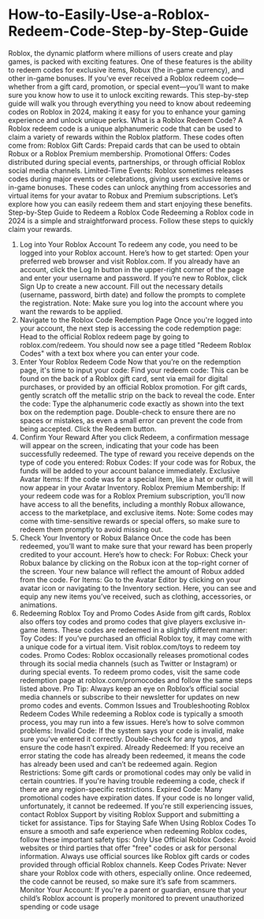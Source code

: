 # How-to-Easily-Use-a-Roblox-Redeem-Code-Step-by-Step-Guide
Roblox, the dynamic platform where millions of users create and play games, is packed with exciting features. One of these features is the ability to redeem codes for exclusive items, Robux (the in-game currency), and other in-game bonuses. If you’ve ever received a Roblox redeem code—whether from a gift card, promotion, or special event—you’ll want to make sure you know how to use it to unlock exciting rewards.
This step-by-step guide will walk you through everything you need to know about redeeming codes on Roblox in 2024, making it easy for you to enhance your gaming experience and unlock unique perks.
What is a Roblox Redeem Code?
A Roblox redeem code is a unique alphanumeric code that can be used to claim a variety of rewards within the Roblox platform. These codes often come from:
Roblox Gift Cards: Prepaid cards that can be used to obtain Robux or a Roblox Premium membership.
Promotional Offers: Codes distributed during special events, partnerships, or through official Roblox social media channels.
Limited-Time Events: Roblox sometimes releases codes during major events or celebrations, giving users exclusive items or in-game bonuses.
These codes can unlock anything from accessories and virtual items for your avatar to Robux and Premium subscriptions. Let’s explore how you can easily redeem them and start enjoying these benefits.
Step-by-Step Guide to Redeem a Roblox Code
Redeeming a Roblox code in 2024 is a simple and straightforward process. Follow these steps to quickly claim your rewards.
1. Log into Your Roblox Account
To redeem any code, you need to be logged into your Roblox account. Here’s how to get started:
Open your preferred web browser and visit Roblox.com.
If you already have an account, click the Log In button in the upper-right corner of the page and enter your username and password.
If you’re new to Roblox, click Sign Up to create a new account. Fill out the necessary details (username, password, birth date) and follow the prompts to complete the registration.
Note: Make sure you log into the account where you want the rewards to be applied.
2. Navigate to the Roblox Code Redemption Page
Once you're logged into your account, the next step is accessing the code redemption page:
Head to the official Roblox redeem page by going to roblox.com/redeem.
You should now see a page titled "Redeem Roblox Codes" with a text box where you can enter your code.
3. Enter Your Roblox Redeem Code
Now that you’re on the redemption page, it's time to input your code:
Find your redeem code: This can be found on the back of a Roblox gift card, sent via email for digital purchases, or provided by an official Roblox promotion.
For gift cards, gently scratch off the metallic strip on the back to reveal the code.
Enter the code: Type the alphanumeric code exactly as shown into the text box on the redemption page. Double-check to ensure there are no spaces or mistakes, as even a small error can prevent the code from being accepted.
Click the Redeem button.
4. Confirm Your Reward
After you click Redeem, a confirmation message will appear on the screen, indicating that your code has been successfully redeemed. The type of reward you receive depends on the type of code you entered:
Robux Codes: If your code was for Robux, the funds will be added to your account balance immediately.
Exclusive Avatar Items: If the code was for a special item, like a hat or outfit, it will now appear in your Avatar Inventory.
Roblox Premium Membership: If your redeem code was for a Roblox Premium subscription, you’ll now have access to all the benefits, including a monthly Robux allowance, access to the marketplace, and exclusive items.
Note: Some codes may come with time-sensitive rewards or special offers, so make sure to redeem them promptly to avoid missing out.
5. Check Your Inventory or Robux Balance
Once the code has been redeemed, you’ll want to make sure that your reward has been properly credited to your account. Here’s how to check:
For Robux: Check your Robux balance by clicking on the Robux icon at the top-right corner of the screen. Your new balance will reflect the amount of Robux added from the code.
For Items: Go to the Avatar Editor by clicking on your avatar icon or navigating to the Inventory section. Here, you can see and equip any new items you’ve received, such as clothing, accessories, or animations.
6. Redeeming Roblox Toy and Promo Codes
Aside from gift cards, Roblox also offers toy codes and promo codes that give players exclusive in-game items. These codes are redeemed in a slightly different manner:
Toy Codes: If you’ve purchased an official Roblox toy, it may come with a unique code for a virtual item. Visit roblox.com/toys to redeem toy codes.
Promo Codes: Roblox occasionally releases promotional codes through its social media channels (such as Twitter or Instagram) or during special events. To redeem promo codes, visit the same code redemption page at roblox.com/promocodes and follow the same steps listed above.
Pro Tip: Always keep an eye on Roblox’s official social media channels or subscribe to their newsletter for updates on new promo codes and events.
Common Issues and Troubleshooting Roblox Redeem Codes
While redeeming a Roblox code is typically a smooth process, you may run into a few issues. Here’s how to solve common problems:
Invalid Code: If the system says your code is invalid, make sure you’ve entered it correctly. Double-check for any typos, and ensure the code hasn’t expired.
Already Redeemed: If you receive an error stating the code has already been redeemed, it means the code has already been used and can’t be redeemed again.
Region Restrictions: Some gift cards or promotional codes may only be valid in certain countries. If you're having trouble redeeming a code, check if there are any region-specific restrictions.
Expired Code: Many promotional codes have expiration dates. If your code is no longer valid, unfortunately, it cannot be redeemed.
If you're still experiencing issues, contact Roblox Support by visiting Roblox Support and submitting a ticket for assistance.
Tips for Staying Safe When Using Roblox Codes
To ensure a smooth and safe experience when redeeming Roblox codes, follow these important safety tips:
Only Use Official Roblox Codes: Avoid websites or third parties that offer "free" codes or ask for personal information. Always use official sources like Roblox gift cards or codes provided through official Roblox channels.
Keep Codes Private: Never share your Roblox code with others, especially online. Once redeemed, the code cannot be reused, so make sure it’s safe from scammers.
Monitor Your Account: If you're a parent or guardian, ensure that your child’s Roblox account is properly monitored to prevent unauthorized spending or code usage

